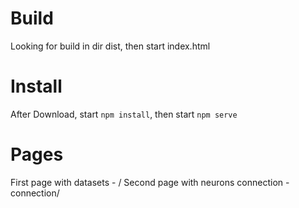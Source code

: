 # Build

Looking for build in dir dist, then start index.html

# Install

After Download, start `npm install`, then start `npm serve`

# Pages

First page with datasets - /
Second page with neurons connection - connection/